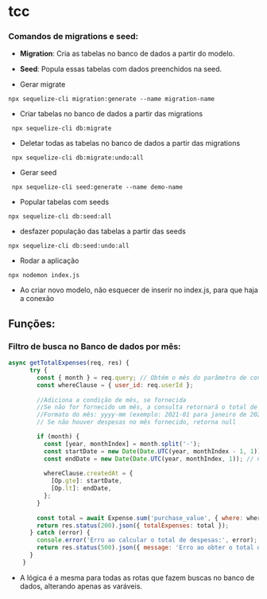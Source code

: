 # tcc

### Comandos de migrations e seed:
- **Migration**: Cria as tabelas no banco de dados a partir do modelo.
- **Seed**: Popula essas tabelas com dados preenchidos na seed.

 - Gerar migrate
```
npx sequelize-cli migration:generate --name migration-name
```
- Criar tabelas no banco de dados a partir das migrations
```
 npx sequelize-cli db:migrate
```
- Deletar todas as tabelas no banco de dados a partir das migrations 
```
 npx sequelize-cli db:migrate:undo:all
```
- Gerar seed
```
 npx sequelize-cli seed:generate --name demo-name
```
- Popular tabelas com seeds
```
npx sequelize-cli db:seed:all
```
- desfazer população das tabelas a partir das seeds
```
npx sequelize-cli db:seed:undo:all
```
- Rodar a aplicação
```
npx nodemon index.js
```

- Ao criar novo modelo, não esquecer de inserir no index.js, para que haja a conexão


## Funções:

### Filtro de busca no Banco de dados por mês:

```javascript
async getTotalExpenses(req, res) {
      try {
        const { month } = req.query; // Obtém o mês do parâmetro de consulta (Exemplo: url:/expenses/total?month=2021-01)
        const whereClause = { user_id: req.userId };
    
        //Adiciona a condição de mês, se fornecida
        //Se não for fornecido um mês, a consulta retornará o total de despesas desde o início da conta
        //Formato do mês: yyyy-mm (exemplo: 2021-01 para janeiro de 2021)
        // Se não houver despesas no mês fornecido, retorna null

        if (month) {
          const [year, monthIndex] = month.split('-');
          const startDate = new Date(Date.UTC(year, monthIndex - 1, 1)); // Cria a data de início com base no mês
          const endDate = new Date(Date.UTC(year, monthIndex, 1)); // Cria a data de fim no próximo mês
    
          whereClause.createdAt = {
            [Op.gte]: startDate,
            [Op.lt]: endDate,
          };
        }
    
        const total = await Expense.sum('purchase_value', { where: whereClause });
        return res.status(200).json({ totalExpenses: total });
      } catch (error) {
        console.error('Erro ao calcular o total de despesas:', error);
        return res.status(500).json({ message: 'Erro ao obter o total de despesas' });
      }
    }
```
- A lógica é a mesma para todas as rotas que fazem buscas no banco de dados,
 alterando apenas as varáveis.